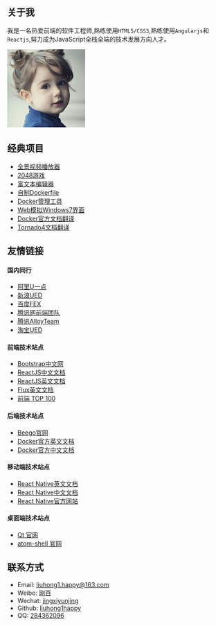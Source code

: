 ## 关于我

我是一名热爱前端的软件工程师,熟练使用`HTML5/CSS3`,熟练使用`Angularjs`和`Reactjs`,努力成为JavaScript全栈全端的技术发展方向人才。

![可爱的小女孩](/assets/images/liuhong1happy.jpg)

## 经典项目

- [全景视频播放器](https://github.com/liuhong1happy/E360Player)
- [2048游戏](https://github.com/ReactLover/react-native-2048)
- [富文本编辑器](https://github.com/liuhong1happy/react-umeditor)
- [自制Dockerfile](https://github.com/Dockerlover/library-docs)
- [Docker管理工具](https://github.com/liuhong1happy/DockerConsoleApp)
- [Web模拟Windows7界面](https://github.com/liuhong1happy/ConsoleWindowApp)
- [Docker官方文档翻译](https://github.com/liuhong1happy/dockerdocs)
- [Tornado4文档翻译](https://github.com/liuhong1happy/tornado-docs)


## 友情链接

#### 国内同行

- [阿里U一点](http://www.aliued.cn/)
- [新浪UED](http://ued.sina.com.cn/)
- [百度FEX](http://fex.baidu.com/)
- [腾讯网前端团队](http://qqfe.org/)
- [腾讯AlloyTeam](http://www.alloyteam.com/)
- [淘宝UED](http://ued.taobao.org/blog/)

#### 前端技术站点

- [Bootstrap中文网](http://www.bootcss.com/)
- [ReactJS中文文档](http://reactjs.cn/)
- [ReactJS英文文档](https://facebook.github.io/react/)
- [Flux英文文档](http://facebook.github.io/flux/)
- [前端 TOP 100](https://www.awesomes.cn/rank)

#### 后端技术站点

- [Beego官网](http://zh.beego.me/)
- [Docker官方英文文档](http://docs.docker.com)
- [Docker官方中文文档](http://dockerdocs.cn)

#### 移动端技术站点

- [React Native英文文档](https://facebook.github.io/react-native/)
- [React Native中文文档](http://reactnative.cn/)
- [React Native官方网站](http://reactnative.com)

#### 桌面端技术站点

- [Qt 官网](http://www.qt.io/)
- [atom-shell 官网](http://electron.atom.io/)

## 联系方式

- Email: [liuhong1.happy@163.com](mailto:liuhong1.happy@163.com)
- Weibo: [刚百](http://weibo.com/u/2186560121)
- Wechat: [jingxiyunjing](weixin://contacts/profile/jingxiyunjing)
- Github: [liuhong1happy](https://github.com/liuhong1happy)
- QQ: [284362096](http://wpa.qq.com/msgrd?v=3&uin=284362096&site=qq&menu=yes)
